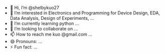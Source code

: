 - 👋 Hi, I’m @shelbykuo27
- 👀 I’m interested in Electronics and Programming for Device Design, EDA, Data Analysis, Design of Experiments,  ...
- 🌱 I’m currently learning python ...
- 💞️ I’m looking to collaborate on ...
- 📫 How to reach me kuo @gmail.com ...
- 😄 Pronouns: ...
- ⚡ Fun fact: ...

<!---
shelbykuo27/shelbykuo27 is a ✨ special ✨ repository because its `README.md` (this file) appears on your GitHub profile.
You can click the Preview link to take a look at your changes.
--->
